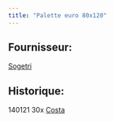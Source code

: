 ```yaml
---
title: "Palette euro 80x120"
---
```

## Fournisseur:
[Sogetri](notes/gestionDesMatieres/fournisseurGestionDesMatieres/Sogetri.md)

## Historique:

140121 30x [Costa](notes/zones/Costa.md)